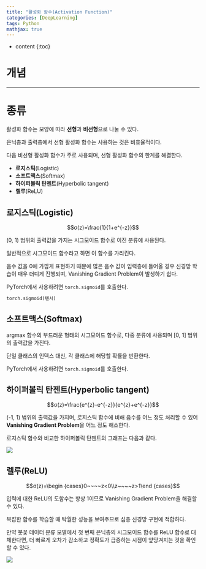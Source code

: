 ```yaml
---
title: "활성화 함수(Activation Function)"
categories: [DeepLearning]
tags: Python
mathjax: true
---
```


* content
{:toc}
# 개념



---

# 종류

활성화 함수는 모양에 따라 **선형**과 **비선형**으로 나눌 수 있다.

은닉층과 출력층에서 선형 활성화 함수는 사용하는 것은 비효율적이다. 

다음 비선형 활성화 함수가 주로 사용되며, 선형 활성화 함수의 한계를 해결한다.

-   **로지스틱**(Logistic)
-   **소프트맥스**(Softmax)
-   **하이퍼볼릭 탄젠트**(Hyperbolic tangent)
-   **렐루**(ReLU)

## 로지스틱(Logistic)

$$σ(z)=\frac{1}{1+e^{-z}}$$

(0, 1) 범위의 출력값을 가지는 시그모이드 함수로 이진 분류에 사용된다. 

일반적으로 시그모이드 함수라고 하면 이 함수를 가리킨다.

음수 값을 0에 가깝게 표현하기 때문에 많은 음수 값이 입력층에 들어올 경우 신경망 학습이 매우 더디게 진행되며, Vanishing Gradient Problem이 발생하기 쉽다.

PyTorch에서 사용하려면 `torch.sigmoid`를 호출한다.

```python
torch.sigmoid(텐서)
```

## 소프트맥스(Softmax)

argmax 함수의 부드러운 형태의 시그모이드 함수로, 다중 분류에 사용되며 [0, 1] 범위의 출력값을 가진다. 

단일 클래스의 인덱스 대신, 각 클래스에 해당할 확률을 반환한다.  

PyTorch에서 사용하려면 `torch.sigmoid`를 호출한다.

## 하이퍼볼릭 탄젠트(Hyperbolic tangent)

$$σ(z)=\frac{e^{z}-e^{-z}}{e^{z}+e^{-z}}$$

(-1, 1) 범위의 출력값을 가지며, 로지스틱 함수에 비해 음수를 어느 정도 처리할 수 있어 **Vanishing Gradient Problem**을 어느 정도 해소한다.

로지스틱 함수와 비교한 하이퍼볼릭 탄젠트의 그래프는 다음과 같다.

![](https://i.imgur.com/4zEB4RR.png)

## 렐루(ReLU)

$$σ(z)=\begin {cases}0~~~~z<0\\z~~~~z>1\end {cases}$$

입력에 대한 ReLU의 도함수는 항상 1이므로 Vanishing Gradient Problem을 해결할 수 있다.

복잡한 함수를 학습할 때 탁월한 성능을 보여주므로 심층 신경망 구현에 적합하다.

만약 붓꽃 데이터 분류 모델에서 첫 번째 은닉층의 시그모이드 함수를 ReLU 함수로 대체한다면, 더 빠르게 오차가 감소하고 정확도가 급증하는 시점이 앞당겨지는 것을 확인할 수 있다.

![](https://i.imgur.com/We3GSJ4.png)
